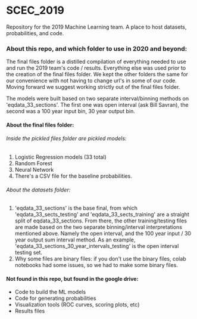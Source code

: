 # SCEC_2019
Repository for the 2019 Machine Learning team.  A place to host datasets, probabilities, and code.


### About this repo, and which folder to use in 2020 and beyond: 
The final files folder is a distilled compilation of everything needed to use and run the 2019 team's code / results.
Everything else was used prior to the creation of the final files folder. We kept the other folders the same for our convenience with not having to change url's in some of our code.  Moving forward we suggest working strictly out of the final files folder.

The models were built based on two separate interval/binning methods on 'eqdata_33_sections'.  The first one was open interval (ask Bill Savran), the second was a 100 year input bin, 30 year output bin. 
####  About the final files folder: 
###### Inside the pickled files folder are pickled models: 
1. Logistic Regression models (33 total)
2. Random Forest 
3. Neural Network
4. There's a CSV file for the baseline probabilities.  
###### About the datasets folder: 
1. 'eqdata_33_sections' is the base final, from which 'eqdata_33_sects_testing' and 'eqdata_33_sects_training' are a straight split of eqdata_33_sections. From there, the other training/testing files are made based on the two separate binning/interval interpretations mentioned above.  Namely the open interval, and the 100 year input / 30 year output sum interval method. As an example, 'eqdata_33_sections_30_year_intervals_testing' is the open interval testing set. 
2. Why some files are binary files: if you don't use the binary files, colab notebooks had some issues, so we had to make some binary files.  
#### Not found in this repo, but found in the google drive: 
* Code to build the ML models
* Code for generating probabilities
* Visualization tools (ROC curves, scoring plots, etc) 
* Results files
